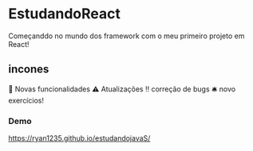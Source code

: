 # EstudandoReact
Começanddo no mundo dos framework com o meu primeiro projeto em React!
## incones

:heartbeat: Novas funcionalidades
:warning: Atualizações
:bangbang: correção de bugs
:bellhop_bell: novo exercícios! 

### Demo

https://ryan1235.github.io/estudandojavaS/